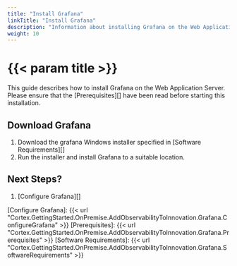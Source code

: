 ```yaml
---
title: "Install Grafana"
linkTitle: "Install Grafana"
description: "Information about installing Grafana on the Web Application Server."
weight: 10
---
```


# {{< param title >}}

This guide describes how to install Grafana on the Web Application Server. Please ensure that the [Prerequisites][] have been read before starting this installation.

## Download Grafana

1. Download the grafana Windows installer specified in [Software Requirements][]
1. Run the installer and install Grafana to a suitable location.

## Next Steps?

1. [Configure Grafana][]

[Configure Grafana]: {{< url "Cortex.GettingStarted.OnPremise.AddObservabilityToInnovation.Grafana.ConfigureGrafana" >}}
[Prerequisites]: {{< url "Cortex.GettingStarted.OnPremise.AddObservabilityToInnovation.Grafana.Prerequisites" >}}
[Software Requirements]: {{< url "Cortex.GettingStarted.OnPremise.AddObservabilityToInnovation.Grafana.SoftwareRequirements" >}}
